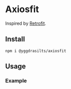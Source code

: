 # Axiosfit

Inspired by [Retrofit](https://square.github.io/retrofit/).

## Install

`npm i @yggdrasilts/axiosfit`

## Usage

### Example

```

```
